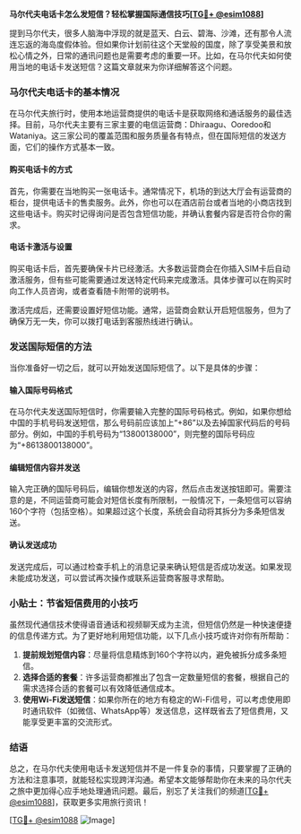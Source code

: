 **马尔代夫电话卡怎么发短信？轻松掌握国际通信技巧[[TG💪+ @esim1088](https://t.me/s/esim1088)]**

提到马尔代夫，很多人脑海中浮现的就是蓝天、白云、碧海、沙滩，还有那令人流连忘返的海岛度假体验。但如果你计划前往这个天堂般的国度，除了享受美景和放松心情之外，日常的通讯问题也是需要考虑的重要一环。比如，在马尔代夫如何使用当地的电话卡发送短信？这篇文章就来为你详细解答这个问题。

### 马尔代夫电话卡的基本情况

在马尔代夫旅行时，使用本地运营商提供的电话卡是获取网络和通话服务的最佳选择。目前，马尔代夫主要有三家主要的电信运营商：Dhiraagu、Ooredoo和Wataniya。这三家公司的覆盖范围和服务质量各有特点，但在国际短信的发送方面，它们的操作方式基本一致。

#### 购买电话卡的方式

首先，你需要在当地购买一张电话卡。通常情况下，机场的到达大厅会有运营商的柜台，提供电话卡的售卖服务。此外，你也可以在酒店前台或者当地的小商店找到这些电话卡。购买时记得询问是否包含短信功能，并确认套餐内容是否符合你的需求。

#### 电话卡激活与设置

购买电话卡后，首先要确保卡片已经激活。大多数运营商会在你插入SIM卡后自动激活服务，但有些可能需要通过发送特定代码来完成激活。具体步骤可以在购买时向工作人员咨询，或者查看随卡附带的说明书。

激活完成后，还需要设置好短信功能。通常，运营商会默认开启短信服务，但为了确保万无一失，你可以拨打电话到客服热线进行确认。

### 发送国际短信的方法

当你准备好一切之后，就可以开始发送国际短信了。以下是具体的步骤：

#### 输入国际号码格式

在马尔代夫发送国际短信时，你需要输入完整的国际号码格式。例如，如果你想给中国的手机号码发送短信，那么号码前应该加上“+86”以及去掉国家代码后的号码部分。例如，中国的手机号码为“13800138000”，则完整的国际号码应为“+8613800138000”。

#### 编辑短信内容并发送

输入完正确的国际号码后，编辑你想发送的内容，然后点击发送按钮即可。需要注意的是，不同运营商可能会对短信长度有所限制，一般情况下，一条短信可以容纳160个字符（包括空格）。如果超过这个长度，系统会自动将其拆分为多条短信发送。

#### 确认发送成功

发送完成后，可以通过检查手机上的消息记录来确认短信是否成功发送。如果发现未能成功发送，可以尝试再次操作或联系运营商客服寻求帮助。

### 小贴士：节省短信费用的小技巧

虽然现代通信技术使得语音通话和视频聊天成为主流，但短信仍然是一种快速便捷的信息传递方式。为了更好地利用短信功能，以下几点小技巧或许对你有所帮助：

1. **提前规划短信内容**：尽量将信息精炼到160个字符以内，避免被拆分成多条短信。
2. **选择合适的套餐**：许多运营商都推出了包含一定数量短信的套餐，根据自己的需求选择合适的套餐可以有效降低通信成本。
3. **使用Wi-Fi发送短信**：如果你所在的地方有稳定的Wi-Fi信号，可以考虑使用即时通讯软件（如微信、WhatsApp等）发送信息，这样既省去了短信费用，又能享受更丰富的交流形式。

### 结语

总之，在马尔代夫使用电话卡发送短信并不是一件复杂的事情，只要掌握了正确的方法和注意事项，就能轻松实现跨洋沟通。希望本文能够帮助你在未来的马尔代夫之旅中更加得心应手地处理通讯问题。最后，别忘了关注我们的频道[[TG💪+ @esim1088](https://t.me/s/esim1088)]，获取更多实用旅行资讯！

[[TG💪+ @esim1088](https://t.me/s/esim1088) ![Image](https://i.postimg.cc/4NQfJmqS/Snipaste-2025-05-13-00-14-12.png)]